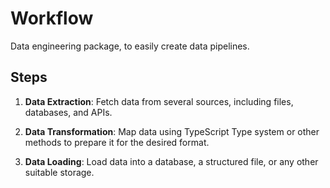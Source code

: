 # Workflow
Data engineering package, to easily create data pipelines.

## Steps

1. **Data Extraction**: Fetch data from several sources, including files, databases, and APIs.

2. **Data Transformation**: Map data using TypeScript Type system or other methods to prepare it for the desired format.

3. **Data Loading**: Load data into a database, a structured file, or any other suitable storage.